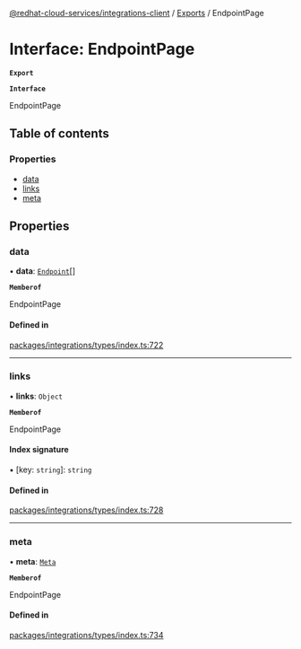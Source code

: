 [@redhat-cloud-services/integrations-client](../README.md) / [Exports](../modules.md) / EndpointPage

# Interface: EndpointPage

**`Export`**

**`Interface`**

EndpointPage

## Table of contents

### Properties

- [data](EndpointPage.md#data)
- [links](EndpointPage.md#links)
- [meta](EndpointPage.md#meta)

## Properties

### data

• **data**: [`Endpoint`](Endpoint.md)[]

**`Memberof`**

EndpointPage

#### Defined in

[packages/integrations/types/index.ts:722](https://github.com/mkholjuraev/javascript-clients/blob/master/packages/integrations/types/index.ts#L722)

___

### links

• **links**: `Object`

**`Memberof`**

EndpointPage

#### Index signature

▪ [key: `string`]: `string`

#### Defined in

[packages/integrations/types/index.ts:728](https://github.com/mkholjuraev/javascript-clients/blob/master/packages/integrations/types/index.ts#L728)

___

### meta

• **meta**: [`Meta`](Meta.md)

**`Memberof`**

EndpointPage

#### Defined in

[packages/integrations/types/index.ts:734](https://github.com/mkholjuraev/javascript-clients/blob/master/packages/integrations/types/index.ts#L734)
